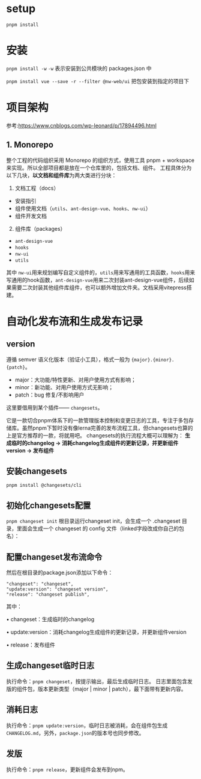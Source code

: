 # setup
`pnpm install`
# 安装

`pnpm install -w`
`-w` 表示安装到公共模块的 packages.json 中

`pnpm install vue --save -r --filter @nw-web/ui`  把包安装到指定的项目下
# 项目架构
参考:https://www.cnblogs.com/wp-leonard/p/17894496.html
## 1. Monorepo
整个工程的代码组织采用 Monorepo 的组织方式，使用工具 pnpm + workspace 来实现。所以全部项目都是放在一个仓库里的，包括文档、组件。
工程具体分为以下几块，**以文档和组件库**为两大类进行分块：

1. 文档工程（docs）

+ 安装指引
+ 组件使用文档（`utils`、`ant-design-vue`、`hooks`、`nw-ui`）
+ 组件开发文档
2. 组件库（packages）
+ `ant-design-vue`
+ `hooks`
+ `nw-ui`
+ `utils`




其中 `nw-ui`用来规划编写自定义组件的，`utils`用来写通用的工具函数，`hooks`用来写通用的hook函数，`ant-design-vue`用来二次封装ant-design-vue组件，后续如果需要二次封装其他组件库组件，也可以额外增加文件夹。文档采用vitepress搭建。

# 自动化发布流和生成发布记录
## version
遵循 semver 语义化版本（验证小工具），格式一般为 `{major}.{minor}.{patch}`。
+ major：大功能/特性更新、对用户使用方式有影响；
+ minor：新功能、对用户使用方式无影响；
+ patch：bug 修复/不影响用户

这里要借用到某个插件——  `changesets`。

它是一款切合pnpm体系下的一款管理版本控制和变更日志的工具，专注于多包存储库。虽然pnpm下暂时没有像lerna完善的发布流程工具，但changesets也算的上是官方推荐的一款，将就用吧。
changesets的执行流程大概可以理解为：
**生成临时的changelog → 消耗changelog生成组件的更新记录，并更新组件version → 发布组件**
## 安装changesets
`pnpm install @changesets/cli`
## 初始化changesets配置
`pnpm changeset init`
根目录运行changeset init，会生成一个 .changeset 目录，里面会生成一个 changeset 的 config 文件（linked字段改成你自己的包名）：
## 配置changeset发布流命令
然后在根目录的package.json添加以下命令：
```
"changeset": "changeset",
"update:version": "changeset version",
"release": "changeset publish",
```
其中：

• changeset：生成临时的changelog

• update:version：消耗changelog生成组件的更新记录，并更新组件version

• release：发布组件
## 生成changeset临时日志
执行命令：`pnpm changeset`，按提示输出，最后生成临时日志。
日志里面包含发版的组件包，版本更新类型（major | minor | patch），最下面带有更新内容。
## 消耗日志
执行命令：`pnpm update:version`，临时日志被消耗，会在组件包生成`CHANGELOG.md`，另外，`package.json`的版本号也同步修改。
## 发版
执行命令：`pnpm release`，更新组件会发布到npm。
